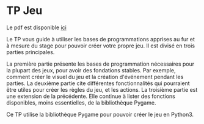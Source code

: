 # TP Jeu

Le pdf est disponible
[ici](https://github.com/prologin/gcc-resources/blob/gh-pages/05_projet_jeu.pdf)

Le TP vous guide à utiliser les bases de programmations apprises au fur et à
mesure du stage pour pouvoir créer votre propre jeu. Il est divisé en trois
parties principales.

La première partie présente les bases de programmation
nécessaires pour la plupart des jeux, pour avoir des fondations stables. Par
exemple, comment créer le visuel du jeu et la création d'événement pendant les
parties.
La deuxième partie cite différentes fonctionnalités qui pourraient
être utiles pour créer les règles du jeu, et les actions.
La troisième partie est une extension de la précédente. Elle continue à lister
des fonctions disponibles, moins essentielles, de la bibliothèque Pygame.

Ce TP utilise la bibliothèque Pygame pour pouvoir créer le jeu en Python3. 
